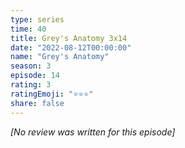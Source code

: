 ```yaml
---
type: series
time: 40
title: Grey's Anatomy 3x14
date: "2022-08-12T00:00:00"
name: "Grey's Anatomy"
season: 3
episode: 14
rating: 3
ratingEmoji: "⭐️⭐️⭐️"
share: false
---
```


*[No review was written for this episode]*